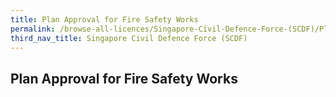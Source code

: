 ```yaml
---
title: Plan Approval for Fire Safety Works
permalink: /browse-all-licences/Singapore-Civil-Defence-Force-(SCDF)/Plan-Approval-for-Fire-Safety-Works
third_nav_title: Singapore Civil Defence Force (SCDF)
---
```

## Plan Approval for Fire Safety Works
